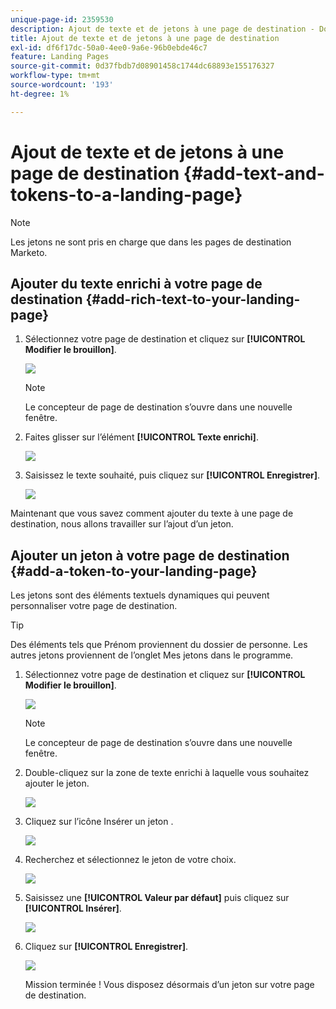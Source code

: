 ```yaml
---
unique-page-id: 2359530
description: Ajout de texte et de jetons à une page de destination - Documents Marketo - Documentation du produit
title: Ajout de texte et de jetons à une page de destination
exl-id: df6f17dc-50a0-4ee0-9a6e-96b0ebde46c7
feature: Landing Pages
source-git-commit: 0d37fbdb7d08901458c1744dc68893e155176327
workflow-type: tm+mt
source-wordcount: '193'
ht-degree: 1%

---
```


# Ajout de texte et de jetons à une page de destination {#add-text-and-tokens-to-a-landing-page}

>[!NOTE]
>
>Les jetons ne sont pris en charge que dans les pages de destination Marketo.

## Ajouter du texte enrichi à votre page de destination {#add-rich-text-to-your-landing-page}

1. Sélectionnez votre page de destination et cliquez sur **[!UICONTROL Modifier le brouillon]**.

   ![](assets/image2014-9-16-14-3a30-3a29.png)

   >[!NOTE]
   >
   >Le concepteur de page de destination s’ouvre dans une nouvelle fenêtre.

1. Faites glisser sur l’élément **[!UICONTROL Texte enrichi]**.

   ![](assets/image2015-5-21-12-3a28-3a49.png)

1. Saisissez le texte souhaité, puis cliquez sur **[!UICONTROL Enregistrer]**.

   ![](assets/image2015-7-8-17-3a0-3a49.png)

Maintenant que vous savez comment ajouter du texte à une page de destination, nous allons travailler sur l’ajout d’un jeton.

## Ajouter un jeton à votre page de destination {#add-a-token-to-your-landing-page}

Les jetons sont des éléments textuels dynamiques qui peuvent personnaliser votre page de destination.

>[!TIP]
>
>Des éléments tels que Prénom proviennent du dossier de personne. Les autres jetons proviennent de l’onglet Mes jetons dans le programme.

1. Sélectionnez votre page de destination et cliquez sur **[!UICONTROL Modifier le brouillon]**.

   ![](assets/image2014-9-16-14-3a30-3a54.png)

   >[!NOTE]
   >
   >Le concepteur de page de destination s’ouvre dans une nouvelle fenêtre.

1. Double-cliquez sur la zone de texte enrichi à laquelle vous souhaitez ajouter le jeton.

   ![](assets/image2015-5-21-12-3a30-3a5.png)

1. Cliquez sur l’icône Insérer un jeton .

   ![](assets/image2015-7-8-17-3a21-3a53.png)

1. Recherchez et sélectionnez le jeton de votre choix.

   ![](assets/image2014-9-16-14-3a31-3a20.png)

1. Saisissez une **[!UICONTROL Valeur par défaut]** puis cliquez sur **[!UICONTROL Insérer]**.

   ![](assets/image2014-9-16-14-3a31-3a29.png)

1. Cliquez sur **[!UICONTROL Enregistrer]**.

   ![](assets/image2015-7-8-17-3a25-3a22.png)

   Mission terminée ! Vous disposez désormais d’un jeton sur votre page de destination.

